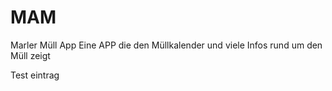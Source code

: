 # MAM
Marler Müll App Eine APP die den Müllkalender und viele Infos rund um den Müll zeigt

Test eintrag 